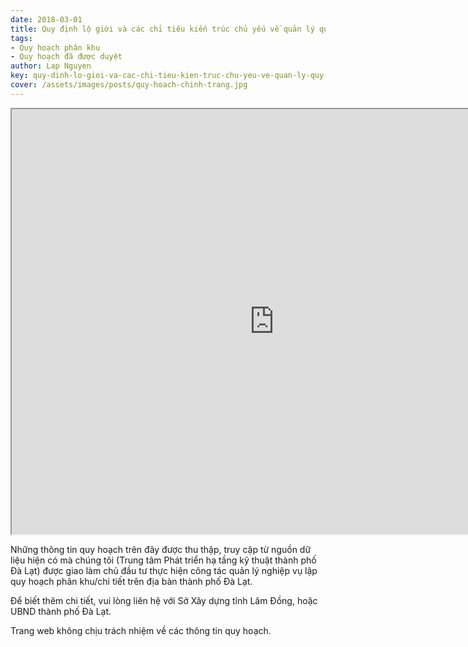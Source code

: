 ```yaml
---
date: 2018-03-01
title: Quy định lộ giới và các chỉ tiêu kiến trúc chủ yếu về quản lý quy hoạch, xây dựng đối với nhà ở, công trình riêng lẻ trên địa bàn thành phố Đà Lạt, tỉnh Lâm Đồng
tags:
- Quy hoạch phân khu
- Quy hoạch đã được duyệt
author: Lap Nguyen
key: quy-dinh-lo-gioi-va-cac-chi-tieu-kien-truc-chu-yeu-ve-quan-ly-quy-hoach-xay-dung
cover: /assets/images/posts/quy-hoach-chinh-trang.jpg
---
```


<iframe src="https://drive.google.com/file/d/1H8nzUc-sLtMepWFEEeznh-1u2QLoHs3s/preview" width="840" height="680"></iframe>
<!--more-->

Những thông tin quy hoạch trên đây được thu thập, truy cập từ nguồn dữ liệu hiện có mà chúng tôi 
(Trung tâm Phát triển hạ tầng kỹ thuật thành phố Đà Lạt) được giao làm chủ đầu tư thực hiện công tác quản lý nghiệp vụ 
lập quy hoạch phân khu/chi tiết trên địa bàn thành phố Đà Lạt.

Để biết thêm chi tiết, vui lòng liên hệ với Sở Xây dựng tỉnh Lâm Đồng, hoặc UBND thành phố Đà Lạt.

Trang web không chịu trách nhiệm về các thông tin quy hoạch.